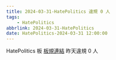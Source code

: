 ```yaml
---
title: 2024-03-31-HatePolitics 違規 0 人
tags:
    - HatePolitics
abbrlink: 2024-03-31-HatePolitics
date: HatePolitics-2024-03-31 12:00:00
---
```

HatePolitics 板 [板規連結](https://www.ptt.cc/bbs/HatePolitics/M.1617115262.A.D60.html)
昨天違規 0 人

